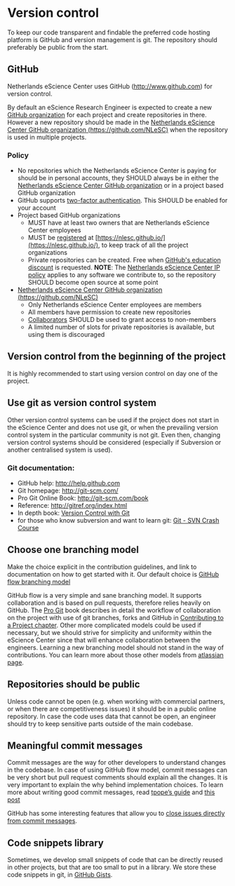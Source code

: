 # Version control

To keep our code transparent and findable the preferred code hosting platform is
GitHub and version management is git. The repository should preferably be public
from the start.

## GitHub

Netherlands eScience Center uses GitHub (http://www.github.com) for version
control.

By default an eScience Research Engineer is expected to create a new [GitHub
organization](https://help.github.com/articles/creating-a-new-organization-account/)
for each project and create repositories in there.
However a new repository should be made in the [Netherlands eScience Center
GitHub organization (https://github.com/NLeSC)](https://github.com/NLeSC) when
the repository is used in multiple projects.

### Policy

* No repositories which the Netherlands eScience Center is paying for should be in
personal accounts, they SHOULD always be in either the [Netherlands eScience
Center GitHub organization](https://github.com/NLeSC) or in a project based
GitHub organization
* GitHub supports [two-factor
authentication](https://help.github.com/articles/about-two-factor-authentication/).
This SHOULD be enabled for your account
* Project based GitHub organizations
  * MUST have at least two owners that are Netherlands eScience Center employees
  * MUST be
[registered](https://github.com/NLeSC/nlesc.github.io#adding-an-github-organization)
at [https://nlesc.github.io/](https://nlesc.github.io/), to keep track of all
the project organizations
  * Private repositories can be created. Free when [GitHub's education
discount](https://education.github.com/) is requested. **NOTE**: The
[Netherlands eScience Center IP
policy](https://www.esciencecenter.nl/NLeSC_IP_policy_vJan2015.pdf) applies to
any software we contribute to, so the repository SHOULD become open source at
some point
* [Netherlands eScience Center GitHub organization (https://github.com/NLeSC)](https://github.com/NLeSC)
  * Only Netherlands eScience Center employees are members
  * All members have permission to create new repositories
  * [Collaborators](https://help.github.com/articles/inviting-collaborators-to-a-personal-repository/)
SHOULD be used to grant access to non-members
  * A limited number of slots for private repositories is available, but using them is discouraged

## Version control from the beginning of the project

It is highly recommended to start using version control on day one of the project.

## Use git as version control system

Other version control systems can be used if the project does not start in the
eScience Center and does not use git, or when the prevailing version control
system in the particular community is not git. Even then, changing version
control systems should be considered (especially if Subversion or another
centralised system is used).

### Git documentation:

* GitHub help: http://help.github.com
* Git homepage: http://git-scm.com/
* Pro Git Online Book: http://git-scm.com/book
* Reference: http://gitref.org/index.html
* In depth book: [Version Control with Git](http://www.amazon.com/Version-Control-Git-collaborative-development/dp/1449316387/ref=sr_1_1?ie=UTF8&qid=1347950111&sr=8-1&keywords=git)
* for those who know subversion and want to learn git: [Git - SVN Crash
Course](http://git-scm.com/course/svn.html)

## Choose one branching model

Make the choice explicit in the contribution guidelines, and link to
documentation on how to get started with it. Our default choice is [GitHub flow
branching model](https://guides.github.com/introduction/flow/)

GitHub flow is a very simple and sane branching model. It supports collaboration
and is based on pull requests, therefore relies heavily on GitHub. The [Pro
Git](https://git-scm.com/doc) book describes in detail the workflow of
collaboration on the project with use of git branches, forks and GitHub in
[Contributing to a Project
chapter](https://git-scm.com/book/en/v2/GitHub-Contributing-to-a-Project). Other
more complicated models could be used if necessary, but we should strive for
simplicity and uniformity within the eScience Center since that will enhance
collaboration between the engineers. Learning a new branching model should not
stand in the way of contributions. You can learn more about those other models
from [atlassian
page](https://www.atlassian.com/git/tutorials/comparing-workflows).

## Repositories should be public

Unless code cannot be open (e.g. when working with commercial partners, or when
there are competitiveness issues) it should be in a public online repository. In
case the code uses data that cannot be open, an engineer should try to keep
sensitive parts outside of the main codebase.

## Meaningful commit messages

Commit messages are the way for other developers to understand changes in the
codebase. In case of using GitHub flow model, commit messages can be very short
but pull request comments should explain all the changes. It is very important
to explain the why behind implementation choices. To learn more about writing
good commit messages, read [tpope’s
guide](http://tbaggery.com/2008/04/19/a-note-about-git-commit-messages.html) and
[this post](http://who-t.blogspot.nl/2009/12/on-commit-messages.html)

GitHub has some interesting features that allow you to [close issues directly
from commit
messages](https://help.github.com/articles/closing-issues-via-commit-messages/).

## Code snippets library

Sometimes, we develop small snippets of code that can be directly reused in
other projects, but that are too small to put in a library. We store these code
snippets in git, in [GitHub Gists](https://gist.github.com/).

